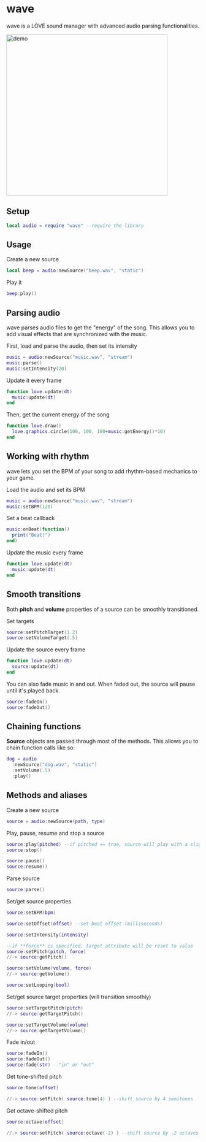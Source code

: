 wave
==============

wave is a LÖVE sound manager with advanced audio parsing functionalities.

<img src="http://s32.postimg.org/8n00sidfn/out.gif" alt="demo" width="420"/>

Setup
----------------

```lua
local audio = require "wave" --require the library
```

Usage
----------------

Create a new source
```lua
local beep = audio:newSource("beep.wav", "static")
```

Play it
```lua
beep:play()
```

Parsing audio
----------------

wave parses audio files to get the "energy" of the song. This allows you to add visual effects that are synchronized with the music.

First, load and parse the audio, then set its intensity
```lua
music = audio:newSource("music.wav", "stream")
music:parse()
music:setIntensity(20)
```

Update it every frame
```lua
function love.update(dt)
  music:update(dt)
end
```

Then, get the current energy of the song
```lua
function love.draw()
  love.graphics.circle(100, 100, 100+music:getEnergy()*10)
end
```

Working with rhythm
----------------

wave lets you set the BPM of your song to add rhythm-based mechanics to your game.

Load the audio and set its BPM
```lua
music = audio:newSource("music.wav", "stream")
music:setBPM(120)
```

Set a beat callback
```lua
music:onBeat(function()
  print("Beat!")
end)
```

Update the music every frame
```lua
function love.update(dt)
  music:update(dt)
end
```

Smooth transitions
----------------

Both **pitch** and **volume** properties of a source can be smoothly transitioned.

Set targets
```lua
source:setPitchTarget(1.2)
source:setVolumeTarget(.5)
```

Update the source every frame
```lua
function love.update(dt)
  source:update(dt)
end
```

You can also fade music in and out. When faded out, the source will pause until it's played back.
```lua
source:fadeIn()
source:fadeOut()
```

Chaining functions
----------------

**Source** objects are passed through most of the methods. This allows you to chain function calls like so:
```lua
dog = audio
  :newSource("dog.wav", "static")
  :setVolume(.5)
  :play()
```

Methods and aliases
----------------

Create a new source
```lua
source = audio:newSource(path, type)
```

Play, pause, resume and stop a source
```lua
source:play(pitched) --if pitched == true, source will play with a slightly random pitch (useful for recurrent sounds)
source:stop()

source:pause()
source:resume()
```

Parse source
```lua
source:parse()
```

Set/get source properties
```lua
source:setBPM(bpm)

source:setOffset(offset) --set beat offset (milliseconds)

source:setIntensity(intensity)

--if **force** is specified, target attribute will be reset to value
source:setPitch(pitch, force)
//-> source:getPitch()

source:setVolume(volume, force)
//-> source:getVolume()

source:setLooping(bool)
```

Set/get source target properties (will transition smoothly)
```lua
source:setTargetPitch(pitch)
//-> source:getTargetPitch()

source:setTargetVolume(volume)
//-> source:getTargetVolume()
```

Fade in/out
```lua
source:fadeIn()
source:fadeOut()
source:fade(str) --"in" or "out"
```

Get tone-shifted pitch
```lua
source:tone(offset)

//-> source:setPitch( source:tone(4) ) --shift source by 4 semitones
```

Get octave-shifted pitch
```lua
source:octave(offset)

//-> source:setPitch( source:octave(-2) ) --shift source by -2 octaves
```